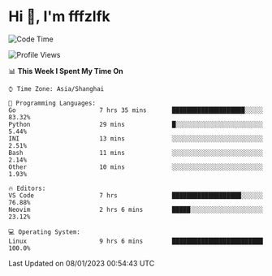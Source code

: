 # Hi 👋, I'm fffzlfk

<!--START_SECTION:waka-->
![Code Time](http://img.shields.io/badge/Code%20Time-17%20hrs%2027%20mins-blue)

![Profile Views](http://img.shields.io/badge/Profile%20Views-115-blue)

📊 **This Week I Spent My Time On** 

```text
⌚︎ Time Zone: Asia/Shanghai

💬 Programming Languages: 
Go                       7 hrs 35 mins       ████████████████████░░░░░   83.32% 
Python                   29 mins             █░░░░░░░░░░░░░░░░░░░░░░░░   5.44% 
INI                      13 mins             ░░░░░░░░░░░░░░░░░░░░░░░░░   2.51% 
Bash                     11 mins             ░░░░░░░░░░░░░░░░░░░░░░░░░   2.14% 
Other                    10 mins             ░░░░░░░░░░░░░░░░░░░░░░░░░   1.93%

🔥 Editors: 
VS Code                  7 hrs               ███████████████████░░░░░░   76.88% 
Neovim                   2 hrs 6 mins        █████░░░░░░░░░░░░░░░░░░░░   23.12%

💻 Operating System: 
Linux                    9 hrs 6 mins        █████████████████████████   100.0%

```


 Last Updated on 08/01/2023 00:54:43 UTC
<!--END_SECTION:waka-->
